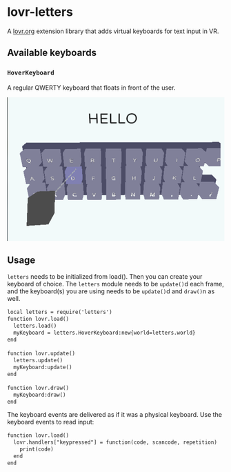 # lovr-letters
A [lovr.org](https://lovr.org) extension library that adds virtual keyboards for text input in VR.

## Available keyboards

### `HoverKeyboard`

A regular QWERTY keyboard that floats in front of the user.

![Image of a grid of buttons making up a QWERTY keyboard](images/hover.png)

## Usage

`letters` needs to be initialized from load(). Then you can create your keyboard of choice.
The `letters` module needs to be `update()`d each frame, and the keyboard(s) you are using
needs to be `update()`d and `draw()`n as well.

```
local letters = require('letters')
function lovr.load()
  letters.load()
  myKeyboard = letters.HoverKeyboard:new{world=letters.world}
end

function lovr.update()
  letters.update()
  myKeyboard:update()
end

function lovr.draw()
  myKeyboard:draw()
end
```

The keyboard events are delivered as if it was a physical keyboard. Use the keyboard
events to read input:

```
function lovr.load()
  lovr.handlers["keypressed"] = function(code, scancode, repetition)
    print(code)
  end
end
```